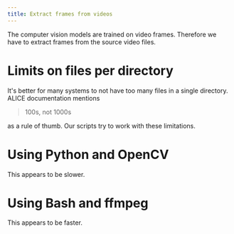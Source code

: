 ```yaml
---
title: Extract frames from videos
---
```


The computer vision models are trained on video frames.
Therefore we have to extract frames from the source video files.

# Limits on files per directory

It's better for many systems to not have too many files in a single directory.
ALICE documentation mentions

> 100s, not 1000s

as a rule of thumb.
Our scripts try to work with these limitations.

# Using Python and OpenCV

This appears to be slower.

# Using Bash and ffmpeg

This appears to be faster.
